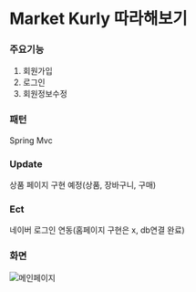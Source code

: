 # Market Kurly 따라해보기

### 주요기능
1. 회원가입
2. 로그인
3. 회원정보수정

### 패턴
Spring Mvc

### Update
상품 페이지 구현 예정(상품, 장바구니, 구매)

### Ect
네이버 로그인 연동(홈페이지 구현은 x, db연결 완료)

### 화면
![메인페이지](https://user-images.githubusercontent.com/84495814/123545273-29b72e80-d792-11eb-89e1-959cc270185e.jpg)





